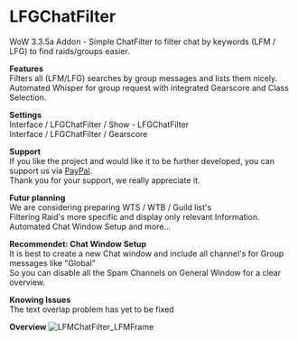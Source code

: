 # LFGChatFilter
WoW 3.3.5a Addon - Simple ChatFilter to filter chat by keywords (LFM / LFG) to find raids/groups easier.

<b>Features</b><br>
Filters all (LFM/LFG) searches by group messages and lists them nicely.<br>
Automated Whisper for group request with integrated Gearscore and Class Selection.

<b>Settings</b><br>
Interface / LFGChatFilter / Show - LFGChatFilter<br>
Interface / LFGChatFilter / Gearscore

<b>Support</b><br>
If you like the project and would like it to be further developed, you can support us via <a href='https://www.paypal.com/donate?hosted_button_id=55TRLVG5K9ADQ'>PayPal</a>.<br>Thank you for your support, we really appreciate it.

<b>Futur planning</b><br>
We are considering preparing WTS / WTB / Guild list's<br>
Filtering Raid's more specific and display only relevant Information.<br>
Automated Chat Window Setup and more...

<b>Recommendet: Chat Window Setup</b><br>
It is best to create a new Chat window and include all channel's for Group messages like "Global"<br>
So you can disable all the Spam Channels on General Window for a clear overview.<br>

<b>Knowing Issues</b><br>
The text overlap problem has yet to be fixed

<b>Overview</b>
![LFMChatFilter_LFMFrame](https://user-images.githubusercontent.com/10353810/134245751-152a9e0a-c5bf-473b-9f2f-46e6dca6e1e9.jpg)
